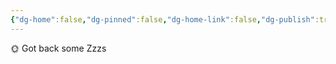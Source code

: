 ```yaml
---
{"dg-home":false,"dg-pinned":false,"dg-home-link":false,"dg-publish":true,"tags":["dgblip"],"disabled rules":["yaml-title","yaml-title-alias","file-name-heading"],"title":"philipp on mastodon @ 2023-02-05","created-date":"2023-02-05T07:46:50","id":109811021282081700,"updated-date":"2025-05-02T08:50:43","dg-path":"blips/109811021282081701.md","permalink":"/blips/109811021282081701/","dgPassFrontmatter":true}
---
```



🌞 Got back some Zzzs



